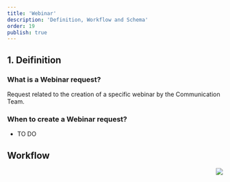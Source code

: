 ```yaml
---
title: 'Webinar'
description: 'Definition, Workflow and Schema'
order: 19
publish: true
---
```


## 1. Deifinition

### What is a Webinar request?

Request related to the creation of a specific webinar by the Communication Team.

### When to create a Webinar request?

- TO DO


## Workflow

<Image
	src="/images/handbook/tools/jira/comm-request-workflow.png"
	align="right"
	size="small"
	caption="Webinar workflow"
	margin="4rem -2rem 0 4rem"
	rounded
	dropShadow
/>
